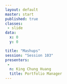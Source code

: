 ```yaml
---
layout: default
master: start
published: true
classes:
 - slide
data:
  x: 0
  y: 0

title: "Mashups"
session: "Session 103"
presenters:
 -
  n: King Chung Huang
  title: Portfolio Manager
---
```

